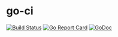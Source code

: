 # go-ci

[![Build Status](https://travis-ci.org/ckeyer/go-ci.png?branch=master)](https://travis-ci.org/ckeyer/go-ci)
[![Go Report Card](https://goreportcard.com/badge/github.com/ckeyer/go-ci)](https://goreportcard.com/report/github.com/ckeyer/go-ci)
[![GoDoc](https://godoc.org/github.com/ckeyer/go-ci?status.png)](http://godoc.org/github.com/ckeyer/go-ci)
